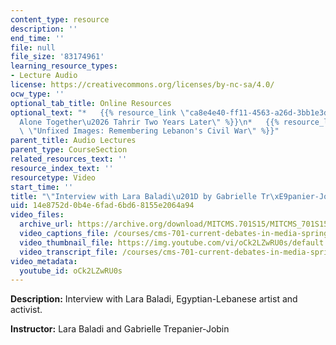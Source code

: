```yaml
---
content_type: resource
description: ''
end_time: ''
file: null
file_size: '83174961'
learning_resource_types:
- Lecture Audio
license: https://creativecommons.org/licenses/by-nc-sa/4.0/
ocw_type: ''
optional_tab_title: Online Resources
optional_text: "*   {{% resource_link \"ca8e4e40-ff11-4563-a26d-3bb1e3dd1049\" \"\
  Alone Together\u2026 Tahrir Two Years Later\" %}}\n*   {{% resource_link \"cb23c72a-11e4-411e-b123-d9ebe34eaf48\"\
  \ \"Unfixed Images: Remembering Lebanon's Civil War\" %}}"
parent_title: Audio Lectures
parent_type: CourseSection
related_resources_text: ''
resource_index_text: ''
resourcetype: Video
start_time: ''
title: "\"Interview with Lara Baladi\u201D by Gabrielle Tr\xE9panier-Jobin"
uid: 14e8752d-0b4e-6fad-6bd6-8155e2064a94
video_files:
  archive_url: https://archive.org/download/MITCMS.701S15/MITCMS_701S15_Lara_Baladi_audio_ipod.mp4
  video_captions_file: /courses/cms-701-current-debates-in-media-spring-2015/db4d94f123385f0fb972a37f85089a05_oCk2LZwRU0s.vtt
  video_thumbnail_file: https://img.youtube.com/vi/oCk2LZwRU0s/default.jpg
  video_transcript_file: /courses/cms-701-current-debates-in-media-spring-2015/1d16d985f4819c52315887b06a4e85a6_oCk2LZwRU0s.pdf
video_metadata:
  youtube_id: oCk2LZwRU0s
---
```


**Description:** Interview with Lara Baladi, Egyptian-Lebanese artist and activist.

**Instructor:** Lara Baladi and Gabrielle Trepanier-Jobin

